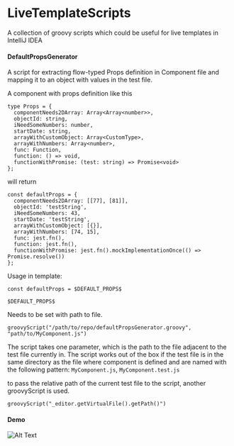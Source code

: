 # LiveTemplateScripts
A collection of groovy scripts which could be useful for live templates in IntelliJ IDEA

#### DefaultPropsGenerator

A script for extracting flow-typed Props definition in Component file and mapping it to an object with values in the test file.

A component with props definition like this
```
type Props = {
  componentNeeds2DArray: Array<Array<number>>,
  objectId: string,
  iNeedSomeNumbers: number,
  startDate: string,
  arrayWithCustomObject: Array<CustomType>,
  arrayWithNumbers: Array<number>,
  func: Function,
  function: () => void,
  functionWithPromise: (test: string) => Promise<void>
};
```

will return 

```
const defaultProps = {
  componentNeeds2DArray: [[77], [81]],
  objectId: 'testString',
  iNeedSomeNumbers: 43,
  startDate: 'testString',
  arrayWithCustomObject: [{}],
  arrayWithNumbers: [74, 15],
  func: jest.fn(),
  function: jest.fn(),
  functionWithPromise: jest.fn().mockImplementationOnce(() => Promise.resolve())
};
```


Usage in template: 

```const defaultProps = $DEFAULT_PROPS$```

`$DEFAULT_PROPS$` 


Needs to be set with path to file.

`groovyScript("/path/to/repo/defaultPropsGenerator.groovy", "path/to/MyComponent.js")`

The script takes one parameter, which is the path to the file adjacent to the test file currently in. The script works out of the box if the test file is in the same directory as the file where component is defined
and are named with the following pattern: `MyComponent.js`, `MyComponent.test.js`

to pass the relative path of the current test file to the script, another groovyScript is used.

`groovyScript("_editor.getVirtualFile().getPath()")`


#### Demo

![Alt Text](http://g.recordit.co/1jgt67Xq0S.gif)
